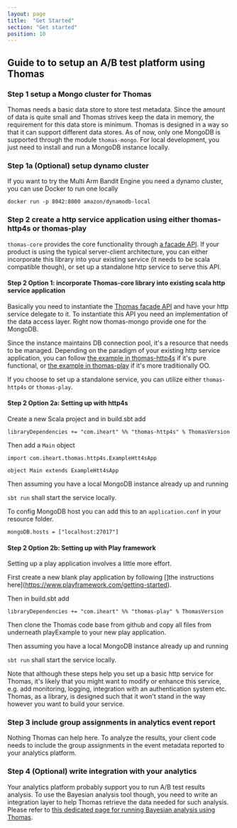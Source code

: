 ```yaml
---
layout: page
title:  "Get Started"
section: "Get started"
position: 10
---
```



## Guide to to setup an A/B test platform using Thomas

### Step 1 setup a Mongo cluster for Thomas

Thomas needs a basic data store to store test metadata. Since the amount of data is quite small and Thomas strives keep the data in memory, the requirement for this data store is minimum. Thomas is designed in a way so that it can support different data stores. As of now, only one MongoDB is supported through the module `thomas-mongo`. For local development, you just need to install and run a MongoDB instance locally.  

### Step 1a (Optional) setup dynamo cluster

If you want to try the Multi Arm Bandit Engine you need a dynamo cluster, you can use Docker to run one locally
```
docker run -p 8042:8000 amazon/dynamodb-local
``` 

### Step 2 create a http service application using either thomas-http4s or thomas-play

`thomas-core` provides the core functionality through [a facade API](https://iheartradio.github.io/thomas/api/com/iheart/thomas/API.html). If your product is using the typical server-client architecture, you can either incorporate this library into your existing service (it needs to be scala compatible though), or set up a standalone http service to serve this API. 

#### Step 2 Option 1: incorporate Thomas-core library into existing scala http service application

Basically you need to instantiate the [Thomas facade API](https://iheartradio.github.io/thomas/api/com/iheart/thomas/API.html) and have your http service delegate to it. To instantiate this API you need an implementation of the data access layer. Right now thomas-mongo provide one for the MongoDB. 

Since the instance maintains DB connection pool, it's a resource that needs to be managed. Depending on the paradigm of your existing http service application, you can follow [the example in thomas-http4s](https://iheartradio.github.io/thomas/api/com/iheart/thomas/http4s/AbtestService$.html) if it's pure functional, or [the example in thomas-play](https://iheartradio.github.io/thomas/api/com/iheart/thomas/play/APIProvider.html) if it's more traditionally OO.  


If you choose to set up a standalone service, you can utilize either `thomas-http4s` or `thomas-play`.
 
#### Step 2 Option 2a: Setting up with http4s

Create a new Scala project and in build.sbt add

```
libraryDependencies += "com.iheart" %% "thomas-http4s" % ThomasVersion
``` 
Then add a `Main` object 

```tut:silent
import com.iheart.thomas.http4s.ExampleHtt4sApp

object Main extends ExampleHtt4sApp 
```

Then assuming you have a local MongoDB instance already up and running
 
`sbt run` shall start the service locally.  
  
To config MongoDB host you can add this to an `application.conf` in your resource folder.
```
mongoDB.hosts = ["localhost:27017"]
```


#### Step 2 Option 2b: Setting up with Play framework

Setting up a play application involves a little more effort. 

First create a new blank play application by following []the instructions here](https://www.playframework.com/getting-started). 

Then in build.sbt add

```
libraryDependencies += "com.iheart" %% "thomas-play" % ThomasVersion
```

Then clone the Thomas code base from github and copy all files from underneath playExample to your new play application. 

Then assuming you have a local MongoDB instance already up and running

`sbt run` shall start the service locally. 
 

Note that although these steps help you set up a basic http service for Thomas, it's likely that you might want to modify or enhance this service, e.g. add monitoring, logging, integration with an authentication system etc. Thomas, as a library, is designed such that it won't stand in the way however you want to build your service. 

### Step 3 include group assignments in analytics event report

Nothing Thomas can help here. To analyze the results, your client code needs to include the group assignments in the event metadata reported to your analytics platform. 


### Step 4 (Optional) write integration with your analytics
 
Your analytics platform probably support you to run A/B test results analysis. To use the Bayesian analysis tool though, you need to write 
an integration layer to help Thomas retrieve the data needed for such analysis. Please refer to [this dedicated page for running Bayesian analysis using Thomas](bayesian.html). 

